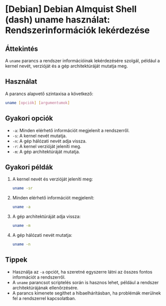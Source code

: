 # [Debian] Debian Almquist Shell (dash) uname használat: Rendszerinformációk lekérdezése

## Áttekintés
A `uname` parancs a rendszer információinak lekérdezésére szolgál, például a kernel nevét, verzióját és a gép architektúráját mutatja meg.

## Használat
A parancs alapvető szintaxisa a következő:

```bash
uname [opciók] [argumentumok]
```

## Gyakori opciók
- `-a`: Minden elérhető információt megjelenít a rendszerről.
- `-s`: A kernel nevét mutatja.
- `-n`: A gép hálózati nevét adja vissza.
- `-r`: A kernel verzióját jeleníti meg.
- `-m`: A gép architektúráját mutatja.

## Gyakori példák
1. A kernel nevét és verzióját jeleníti meg:
   ```bash
   uname -sr
   ```

2. Minden elérhető információt megjelenít:
   ```bash
   uname -a
   ```

3. A gép architektúráját adja vissza:
   ```bash
   uname -m
   ```

4. A gép hálózati nevét mutatja:
   ```bash
   uname -n
   ```

## Tippek
- Használja az `-a` opciót, ha szeretné egyszerre látni az összes fontos információt a rendszerről.
- A `uname` parancsot scriptelés során is hasznos lehet, például a rendszer architektúrájának ellenőrzésére.
- A parancs kimenete segíthet a hibaelhárításban, ha problémák merülnek fel a rendszerrel kapcsolatban.